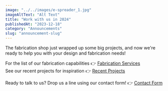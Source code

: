 ```yaml
---
image: "../../images/e-spreader_1.jpg"
imageAltText: "Alt Text"
title: "Work with us in 2024"
publishedAt: "2023-12-18"
category: "Announcements"
slug: "announcement-slug"
---
```


The fabrication shop just wrapped up some big projects, and now we're ready to help you with your design and fabrication needs!

For the list of our fabrication capabilities 👉 [Fabrication Services](/about/fabrication) <br/>
See our recent projects for inspiration 👉 [Recent Projects](/projects) <br/>

Ready to talk to us? Drop us a line using our contact form! 👉 [Contact Form](/contact) 